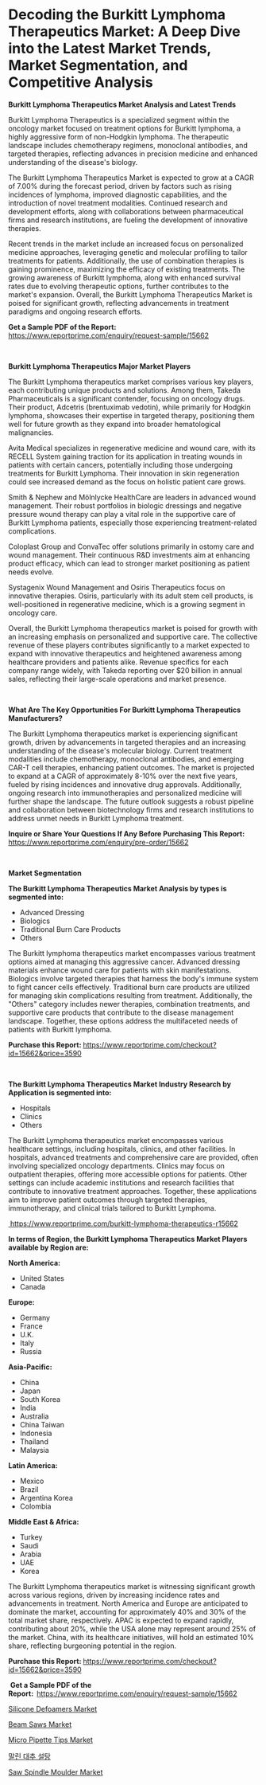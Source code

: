 <p><h1>Decoding the Burkitt Lymphoma Therapeutics Market: A Deep Dive into the Latest Market Trends, Market Segmentation, and Competitive Analysis</h1></p><p><strong>Burkitt Lymphoma Therapeutics Market Analysis and Latest Trends</strong></p>
<p><p>Burkitt Lymphoma Therapeutics is a specialized segment within the oncology market focused on treatment options for Burkitt lymphoma, a highly aggressive form of non-Hodgkin lymphoma. The therapeutic landscape includes chemotherapy regimens, monoclonal antibodies, and targeted therapies, reflecting advances in precision medicine and enhanced understanding of the disease's biology.</p><p>The Burkitt Lymphoma Therapeutics Market is expected to grow at a CAGR of 7.00% during the forecast period, driven by factors such as rising incidences of lymphoma, improved diagnostic capabilities, and the introduction of novel treatment modalities. Continued research and development efforts, along with collaborations between pharmaceutical firms and research institutions, are fueling the development of innovative therapies.</p><p>Recent trends in the market include an increased focus on personalized medicine approaches, leveraging genetic and molecular profiling to tailor treatments for patients. Additionally, the use of combination therapies is gaining prominence, maximizing the efficacy of existing treatments. The growing awareness of Burkitt lymphoma, along with enhanced survival rates due to evolving therapeutic options, further contributes to the market's expansion. Overall, the Burkitt Lymphoma Therapeutics Market is poised for significant growth, reflecting advancements in treatment paradigms and ongoing research efforts.</p></p>
<p><strong>Get a Sample PDF of the Report:&nbsp;</strong> <a href="https://www.reportprime.com/enquiry/request-sample/15662?utm_campaign=1080&utm_medium=2&utm_source=Github&utm_content=ia&utm_term=30112024&utm_id=burkitt-lymphoma-therapeutics">https://www.reportprime.com/enquiry/request-sample/15662</a></p>
<p>&nbsp;</p>
<p><strong>Burkitt Lymphoma Therapeutics Major Market Players</strong></p>
<p><p>The Burkitt Lymphoma therapeutics market comprises various key players, each contributing unique products and solutions. Among them, Takeda Pharmaceuticals is a significant contender, focusing on oncology drugs. Their product, Adcetris (brentuximab vedotin), while primarily for Hodgkin lymphoma, showcases their expertise in targeted therapy, positioning them well for future growth as they expand into broader hematological malignancies.</p><p>Avita Medical specializes in regenerative medicine and wound care, with its RECELL System gaining traction for its application in treating wounds in patients with certain cancers, potentially including those undergoing treatments for Burkitt Lymphoma. Their innovation in skin regeneration could see increased demand as the focus on holistic patient care grows.</p><p>Smith & Nephew and Mölnlycke HealthCare are leaders in advanced wound management. Their robust portfolios in biologic dressings and negative pressure wound therapy can play a vital role in the supportive care of Burkitt Lymphoma patients, especially those experiencing treatment-related complications.</p><p>Coloplast Group and ConvaTec offer solutions primarily in ostomy care and wound management. Their continuous R&D investments aim at enhancing product efficacy, which can lead to stronger market positioning as patient needs evolve.</p><p>Systagenix Wound Management and Osiris Therapeutics focus on innovative therapies. Osiris, particularly with its adult stem cell products, is well-positioned in regenerative medicine, which is a growing segment in oncology care.</p><p>Overall, the Burkitt Lymphoma therapeutics market is poised for growth with an increasing emphasis on personalized and supportive care. The collective revenue of these players contributes significantly to a market expected to expand with innovative therapeutics and heightened awareness among healthcare providers and patients alike. Revenue specifics for each company range widely, with Takeda reporting over $20 billion in annual sales, reflecting their large-scale operations and market presence.</p></p>
<p>&nbsp;</p>
<p><strong>What Are The Key Opportunities For Burkitt Lymphoma Therapeutics Manufacturers?</strong></p>
<p><p>The Burkitt Lymphoma therapeutics market is experiencing significant growth, driven by advancements in targeted therapies and an increasing understanding of the disease's molecular biology. Current treatment modalities include chemotherapy, monoclonal antibodies, and emerging CAR-T cell therapies, enhancing patient outcomes. The market is projected to expand at a CAGR of approximately 8-10% over the next five years, fueled by rising incidences and innovative drug approvals. Additionally, ongoing research into immunotherapies and personalized medicine will further shape the landscape. The future outlook suggests a robust pipeline and collaboration between biotechnology firms and research institutions to address unmet needs in Burkitt Lymphoma treatment.</p></p>
<p><strong>Inquire or Share Your Questions If Any Before Purchasing This Report:</strong> <a href="https://www.reportprime.com/enquiry/pre-order/15662?utm_campaign=1080&utm_medium=2&utm_source=Github&utm_content=ia&utm_term=30112024&utm_id=burkitt-lymphoma-therapeutics">https://www.reportprime.com/enquiry/pre-order/15662</a></p>
<p>&nbsp;</p>
<p><strong>Market Segmentation</strong></p>
<p><strong>The Burkitt Lymphoma Therapeutics Market Analysis by types is segmented into:</strong></p>
<p><ul><li>Advanced Dressing</li><li>Biologics</li><li>Traditional Burn Care Products</li><li>Others</li></ul></p>
<p><p>The Burkitt lymphoma therapeutics market encompasses various treatment options aimed at managing this aggressive cancer. Advanced dressing materials enhance wound care for patients with skin manifestations. Biologics involve targeted therapies that harness the body's immune system to fight cancer cells effectively. Traditional burn care products are utilized for managing skin complications resulting from treatment. Additionally, the "Others" category includes newer therapies, combination treatments, and supportive care products that contribute to the disease management landscape. Together, these options address the multifaceted needs of patients with Burkitt lymphoma.</p></p>
<p><strong>Purchase this Report:&nbsp;</strong><a href="https://www.reportprime.com/checkout?id=15662&price=3590&utm_campaign=1080&utm_medium=2&utm_source=Github&utm_content=ia&utm_term=30112024&utm_id=burkitt-lymphoma-therapeutics">https://www.reportprime.com/checkout?id=15662&price=3590</a></p>
<p>&nbsp;</p>
<p><strong>The Burkitt Lymphoma Therapeutics Market Industry Research by Application is segmented into:</strong></p>
<p><ul><li>Hospitals</li><li>Clinics</li><li>Others</li></ul></p>
<p><p>The Burkitt Lymphoma therapeutics market encompasses various healthcare settings, including hospitals, clinics, and other facilities. In hospitals, advanced treatments and comprehensive care are provided, often involving specialized oncology departments. Clinics may focus on outpatient therapies, offering more accessible options for patients. Other settings can include academic institutions and research facilities that contribute to innovative treatment approaches. Together, these applications aim to improve patient outcomes through targeted therapies, immunotherapy, and clinical trials tailored to Burkitt Lymphoma.</p></p>
<p><a href="https://www.reportprime.com/burkitt-lymphoma-therapeutics-r15662?utm_campaign=1080&utm_medium=2&utm_source=Github&utm_content=ia&utm_term=30112024&utm_id=burkitt-lymphoma-therapeutics">&nbsp;https://www.reportprime.com/burkitt-lymphoma-therapeutics-r15662</a></p>
<p><strong>In terms of Region, the Burkitt Lymphoma Therapeutics Market Players available by Region are:</strong></p>
<p>
    <p> <strong> North America: </strong>
        <ul>
            <li>United States</li>
            <li>Canada</li>
        </ul>
        </p> 
    <p> <strong> Europe: </strong>
        <ul>
            <li>Germany</li>
            <li>France</li>
            <li>U.K.</li>
            <li>Italy</li>
            <li>Russia</li>
        </ul>
        </p> 
    <p> <strong> Asia-Pacific: </strong>
        <ul>
            <li>China</li>
            <li>Japan</li>
            <li>South Korea</li>
            <li>India</li>
            <li>Australia</li>
            <li>China Taiwan</li>
            <li>Indonesia</li>
            <li>Thailand</li>
            <li>Malaysia</li>
        </ul>
        </p> 
    <p> <strong> Latin America: </strong>
        <ul>
            <li>Mexico</li>
            <li>Brazil</li>
            <li>Argentina Korea</li>
            <li>Colombia</li>
        </ul>
        </p> 
    <p> <strong> Middle East & Africa: </strong>
        <ul>
            <li>Turkey</li>
            <li>Saudi</li>
            <li>Arabia</li>
            <li>UAE</li>
            <li>Korea</li>
        </ul>
    </p>
    </p>
<p><p>The Burkitt Lymphoma therapeutics market is witnessing significant growth across various regions, driven by increasing incidence rates and advancements in treatment. North America and Europe are anticipated to dominate the market, accounting for approximately 40% and 30% of the total market share, respectively. APAC is expected to expand rapidly, contributing about 20%, while the USA alone may represent around 25% of the market. China, with its healthcare initiatives, will hold an estimated 10% share, reflecting burgeoning potential in the region.</p></p>
<p><strong>Purchase this Report: </strong><a href="https://www.reportprime.com/checkout?id=15662&price=3590&utm_campaign=1080&utm_medium=2&utm_source=Github&utm_content=ia&utm_term=30112024&utm_id=burkitt-lymphoma-therapeutics">https://www.reportprime.com/checkout?id=15662&price=3590</a></p>
<p>&nbsp;<strong>Get a Sample PDF of the Report:&nbsp;&nbsp;</strong><a href="https://www.reportprime.com/enquiry/request-sample/15662?utm_campaign=1080&utm_medium=2&utm_source=Github&utm_content=ia&utm_term=30112024&utm_id=burkitt-lymphoma-therapeutics">https://www.reportprime.com/enquiry/request-sample/15662</a></p>
<p><strong></strong></p>
<p><p><a href="https://issuu.com/reportprime-2/docs/silicone-defoamers-market-size-2030.pptx?utm_campaign=1080&utm_medium=2&utm_source=Github&utm_content=ia&utm_term=30112024&utm_id=burkitt-lymphoma-therapeutics">Silicone Defoamers Market</a></p><p><a href="https://www.linkedin.com/pulse/evaluating-beam-saws-market-trends-growth-opportunities-uz6te?utm_campaign=1080&utm_medium=2&utm_source=Github&utm_content=ia&utm_term=30112024&utm_id=burkitt-lymphoma-therapeutics">Beam Saws Market</a></p><p><a href="https://issuu.com/reportprime-2/docs/micro-pipette-tips-market-size-2030.pptx?utm_campaign=1080&utm_medium=2&utm_source=Github&utm_content=ia&utm_term=30112024&utm_id=burkitt-lymphoma-therapeutics">Micro Pipette Tips Market</a></p><p><a href="https://github.com/sougarounis/Market-Research-Report-List-6/blob/main/104499026721.md?utm_campaign=1080&utm_medium=2&utm_source=Github&utm_content=ia&utm_term=30112024&utm_id=burkitt-lymphoma-therapeutics">말린 대추 설탕</a></p><p><a href="https://www.linkedin.com/pulse/global-saw-spindle-moulder-market-trends-analysis-future-growth-lzo1e?utm_campaign=1080&utm_medium=2&utm_source=Github&utm_content=ia&utm_term=30112024&utm_id=burkitt-lymphoma-therapeutics">Saw Spindle Moulder Market</a></p></p>